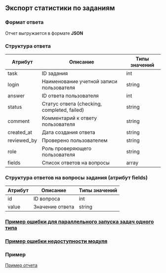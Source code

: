 ## Экспорт статистики по заданиям
### Формат ответа
Отчет выгружается в формате **JSON**

### Структура ответа
| Атрибут | Описание                                     | Типы значений |
| -------|----------------------------------------------| ---- |
| task | ID задания                                   | int |
| login | Наименование учетной записи пользователя     | string |
| answer | ID ответа пользователя                       | int |
| status | Статус  ответа (checking, completed, failed) | string |
| comment | Комментарий к ответу пользователя            | string |
| created_at | Дата создания ответа                         | string |
| reviewed_by | Проверено пользователем                      | string |
| role | Роль проверяющего пользователя               | string |
| fields | Список ответов на вопросы                    | array |

### Структура ответов на вопросы задания (атрибут fields)
| Атрибут |Описание| Типы значений |
| -------| ----- | ---- |
| id | ID вопроса | int |
| value | Значение ответа | string | null |

### [Пример ошибки для параллельного запуска задач одного типа](https://github.com/ekvio-dev/integration-api-response-examples/blob/master/examples/v2/uniq_task_error.json)
### [Пример ошибки недоступности модуля](https://github.com/ekvio-dev/integration-api-response-examples/blob/master/examples/v2/module_unavalible_error.json)
### Пример
[Пример отчета](https://github.com/ekvio-dev/integration-api-response-examples/blob/master/examples/v2/tasks/tasks-statistic.json)